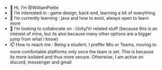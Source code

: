 - 👋 Hi, I’m @WilliamPiette
- 👀 I’m interested in :               game design, back end, learning a bit of everything
- 🌱 I’m currently learning :          java and how to exist, always open to learn more
- 💞️ I’m looking to collaborate on :   Unity/Vr related stuff (because this is an interest of mine, but its also because many other options are a bigger jump from what I know)
- 📫 How to reach me :                 Being a student, I preffer Mio or Teams, moving to more comfortable platforms only once the team is set.
                                         This is because its more isolated and thus more secure. Otherwise, I am active on discord, messenger and gmail

<!---
WilliamPiette/WilliamPiette is a ✨ special ✨ repository because its `README.md` (this file) appears on your GitHub profile.
You can click the Preview link to take a look at your changes.
--->
